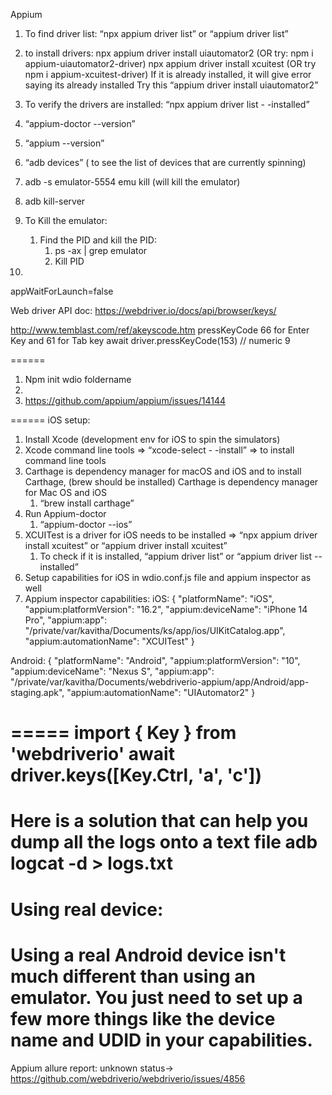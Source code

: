 Appium
1. To find driver list:
“npx appium driver list” or “appium driver list”
2. to install drivers:
npx appium driver install uiautomator2 (OR try: npm i appium-uiautomator2-driver)
npx appium driver install xcuitest (OR try npm i appium-xcuitest-driver)
If it is already installed, it will give error saying its already installed
Try this “appium driver install uiautomator2”

3. To verify the drivers are installed: “npx appium driver list - -installed”
4. “appium-doctor --version”  
5. “appium --version” 
6. “adb devices” ( to see the list of devices that are currently spinning)
7. adb -s emulator-5554 emu kill (will kill the emulator)
8. adb kill-server 
9. To Kill the emulator:
    1. Find the PID and kill the PID:
        1. ps -ax | grep emulator 
        2. Kill PID
10. 
appWaitForLaunch=false


Web driver API doc:
https://webdriver.io/docs/api/browser/keys/

http://www.temblast.com/ref/akeyscode.htm pressKeyCode 66 for Enter Key and 61 for Tab key
        await driver.pressKeyCode(153) // numeric 9


======
1. Npm init wdio foldername
2. 
3. https://github.com/appium/appium/issues/14144


======
iOS setup:
1. Install Xcode (development env for iOS to spin the simulators)
2. Xcode command line tools => “xcode-select - -install” => to install command line tools
3. Carthage is dependency manager for macOS and iOS and to install Carthage, (brew should be installed) Carthage is dependency manager for Mac OS and iOS
    1. “brew install carthage” 
4. Run Appium-doctor
    1. “appium-doctor --ios”
5. XCUITest is a driver for iOS needs to be installed => “npx appium driver install xcuitest”  or “appium driver install xcuitest”
    1. To check if it is installed, “appium driver list” or “appium driver list --installed”
6. Setup capabilities for iOS in wdio.conf.js file and appium inspector as well
7. Appium inspector capabilities:
iOS:
{
  "platformName": "iOS",
  "appium:platformVersion": "16.2",
  "appium:deviceName": "iPhone 14 Pro",
  "appium:app": "/private/var/kavitha/Documents/ks/app/ios/UIKitCatalog.app",
  "appium:automationName": "XCUITest"
}

Android:
{
  "platformName": "Android",
  "appium:platformVersion": "10",
  "appium:deviceName": "Nexus S",
  "appium:app": "/private/var/kavitha/Documents/webdriverio-appium/app/Android/app-staging.apk",
  "appium:automationName": "UIAutomator2"
}

=====
import { Key } from 'webdriverio'
await driver.keys([Key.Ctrl, 'a', 'c'])
=====
Here is a solution that can help you dump all the logs onto a text file
adb logcat -d > logs.txt
=====

Using real device:
======
Using a real Android device isn't much different than using an emulator. You just need to set up a few more things like the device name and UDID in your capabilities.
========




Appium allure report: unknown status-> https://github.com/webdriverio/webdriverio/issues/4856